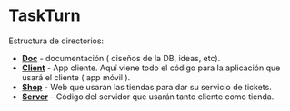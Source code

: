 # TaskTurn

Estructura de directorios:
- __[Doc](https://github.com/victorgg1993/TaskTurn/tree/master/doc)__ - documentación ( diseños de la DB, ideas, etc).
- __[Client](https://github.com/victorgg1993/TaskTurn/tree/master/client)__ - App cliente. Aquí viene todo el código para la aplicación que usará el cliente ( app móvil ).
- __[Shop](https://github.com/victorgg1993/TaskTurn/tree/master/shop)__ - Web que usarán las tiendas para dar su servicio de tickets.
- __[Server](https://github.com/victorgg1993/TaskTurn/tree/master/server)__ - Código del servidor que usarán tanto cliente como tienda.
